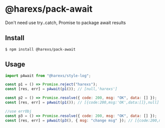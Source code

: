 # @harexs/pack-await

Don't need use try..catch, Promise to package await results

## Install

```
$ npm install @harexs/pack-await
```

## Usage

```js
import pAwait from "@harexs/style-log";

const p1 = () => Promise.reject("harexs");
const [res, err] = pAwait(p1()); // [null,'harexs']

const p2 = () => Promise.resolve({ code: 200, msg: "OK", data: [] });
const [res, err] = pAwait(p1()); // [{code:200,msg:'OK',data:[]},null]

//use errObj
const p3 = () => Promise.resolve({ code: 200, msg: "OK", data: [] });
const [res, err] = pAwait(p3(), { msg: "change msg" }); // [{code:200,msg:'change msg',data:[]},null]
```
